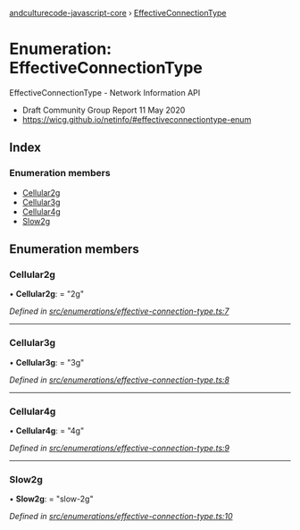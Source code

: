 [andculturecode-javascript-core](../README.md) › [EffectiveConnectionType](effectiveconnectiontype.md)

# Enumeration: EffectiveConnectionType

EffectiveConnectionType - Network Information API
- Draft Community Group Report 11 May 2020
- https://wicg.github.io/netinfo/#effectiveconnectiontype-enum

## Index

### Enumeration members

* [Cellular2g](effectiveconnectiontype.md#cellular2g)
* [Cellular3g](effectiveconnectiontype.md#cellular3g)
* [Cellular4g](effectiveconnectiontype.md#cellular4g)
* [Slow2g](effectiveconnectiontype.md#slow2g)

## Enumeration members

###  Cellular2g

• **Cellular2g**: = "2g"

*Defined in [src/enumerations/effective-connection-type.ts:7](https://github.com/AndcultureCode/AndcultureCode.JavaScript.Core/blob/20a92a8/src/enumerations/effective-connection-type.ts#L7)*

___

###  Cellular3g

• **Cellular3g**: = "3g"

*Defined in [src/enumerations/effective-connection-type.ts:8](https://github.com/AndcultureCode/AndcultureCode.JavaScript.Core/blob/20a92a8/src/enumerations/effective-connection-type.ts#L8)*

___

###  Cellular4g

• **Cellular4g**: = "4g"

*Defined in [src/enumerations/effective-connection-type.ts:9](https://github.com/AndcultureCode/AndcultureCode.JavaScript.Core/blob/20a92a8/src/enumerations/effective-connection-type.ts#L9)*

___

###  Slow2g

• **Slow2g**: = "slow-2g"

*Defined in [src/enumerations/effective-connection-type.ts:10](https://github.com/AndcultureCode/AndcultureCode.JavaScript.Core/blob/20a92a8/src/enumerations/effective-connection-type.ts#L10)*
